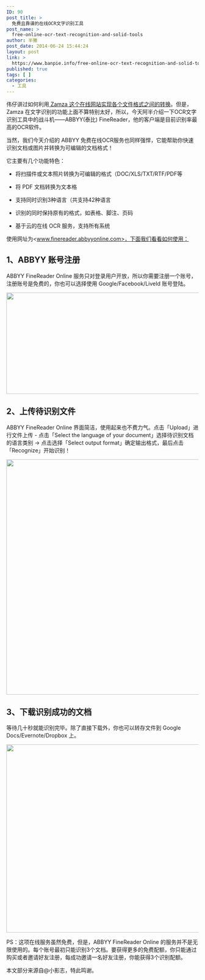 ```yaml
---
ID: 90
post_title: >
  免费且靠谱的在线OCR文字识别工具
post_name: >
  free-online-ocr-text-recognition-and-solid-tools
author: 半撇
post_date: 2014-06-24 15:44:24
layout: post
link: >
  https://www.banpie.info/free-online-ocr-text-recognition-and-solid-tools/
published: true
tags: [ ]
categories:
  - 工具
---
```

伟仔讲过如何利用[ Zamza 这个在线网站实现各个文件格式之间的转换][1]。但是，Zamza 在文字识别的功能上面不算特别太好，所以，今天阿半介绍一下OCR文字识别工具中的战斗机——ABBYY(泰比) FineReader，他的客户端是目前识别率最高的OCR软件。

当然，我们今天介绍的 ABBYY 免费在线OCR服务也同样强悍，它能帮助你快速识别文档或图片并转换为可编辑的文档格式！

它主要有几个功能特色：

*   将扫描件或文本照片转换为可编辑的格式（DOC/XLS/TXT/RTF/PDF等

*   将 PDF 文档转换为文本格

*   支持同时识别3种语言（共支持42种语言

*   识别的同时保持原有的格式，如表格、脚注、页码

*   基于云的在线 OCR 服务，支持所有系统

使用网址为<www.finereader.abbyyonline.com>，下面我们看看如何使用：

## 1、ABBYY 账号注册

ABBYY FineReader Online 服务只对登录用户开放，所以你需要注册一个账号，注册账号是免费的，你也可以选择使用 Google/Facebook/LiveId 账号登陆。

[<img class="alignnone size-full wp-image-2813" src="http://www.banpie.info/wp-content/uploads/2019/04/unnamed-file-276.jpg" width="620" height="265" alt="" />][2]

## 2、上传待识别文件

ABBYY FineReader Online 界面简洁，使用起来也不费力气。点击「Upload」进行文件上传 - 点击「Select the language of your document」选择待识别文档的语言类别 -> 点击选择「Select output format」确定输出格式，最后点击 「Recognize」开始识别！

[<img class="alignnone size-full wp-image-2814" src="http://www.banpie.info/wp-content/uploads/2019/04/unnamed-file-277.jpg" width="660" height="615" alt="" />][3]

## 3、下载识别成功的文档

等待几十秒就能识别完毕。除了直接下载外，你也可以转存文件到 Google Docs/Evernote/Dropbox 上。

[<img class="alignnone size-full wp-image-2815" src="http://www.banpie.info/wp-content/uploads/2019/04/unnamed-file-278.jpg" width="900" height="492" alt="" />][4]

PS：这项在线服务虽然免费，但是，ABBYY FineReader Online 的服务并不是无限使用的。每个账号最初只能识别3个文档。要获得更多的免费配额，你只能通过购买或者邀请好友注册，每成功邀请一名好友注册，你能获得3个识别配额。

本文部分来源自@小影志，特此鸣谢。

 [1]: http://www.banpie.info/how-to-convert-the-picture-into-word/
 [2]: http://www.banpie.info/wp-content/uploads/2019/04/unnamed-file-276.jpg
 [3]: http://www.banpie.info/wp-content/uploads/2019/04/unnamed-file-277.jpg
 [4]: http://www.banpie.info/wp-content/uploads/2019/04/unnamed-file-278.jpg